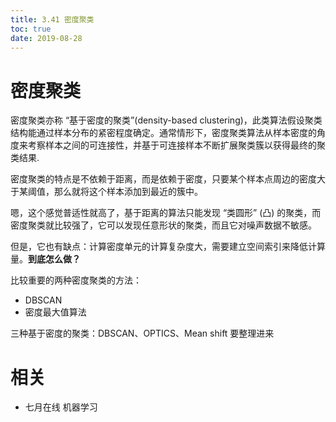 ```yaml
---
title: 3.41 密度聚类
toc: true
date: 2019-08-28
---
```


# 密度聚类

密度聚类亦称 “基于密度的聚类”(density-based clustering)，此类算法假设聚类结构能通过样本分布的紧密程度确定。通常情形下，密度聚类算法从样本密度的角度来考察样本之间的可连接性，并基于可连接样本不断扩展聚类簇以获得最终的聚类结果.



密度聚类的特点是不依赖于距离，而是依赖于密度，只要某个样本点周边的密度大于某阈值，那么就将这个样本添加到最近的簇中。

嗯，这个感觉普适性就高了，基于距离的算法只能发现 “类圆形” (凸) 的聚类，而密度聚类就比较强了，它可以发现任意形状的聚类，而且它对噪声数据不敏感。

但是，它也有缺点：计算密度单元的计算复杂度大，需要建立空间索引来降低计算量。**到底怎么做？**



比较重要的两种密度聚类的方法：

  * DBSCAN
  * 密度最大值算法


  三种基于密度的聚类：DBSCAN、OPTICS、Mean shift  要整理进来




# 相关

- 七月在线 机器学习

